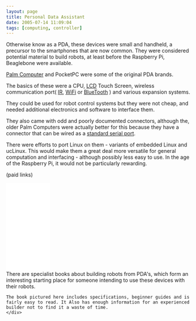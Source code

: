 ```yaml
---
layout: page
title: Personal Data Assistant
date: 2005-07-14 11:09:04
tags: [computing, controller]
---
```

Otherwise know as a PDA, these devices were small and handheld, a precursor to the smartphones that are now common. They were considered potential material to build robots, at least before the Raspberry Pi, Beaglebone were available.

[Palm Computer](/wiki/palm_computer.html "Palm Computer") and PocketPC were some of the original PDA brands.

The basics of these were a CPU, [LCD](/wiki/lcd.html "Liquid Crystal Display") Touch Screen, wireless communication port( [IR](/wiki/ir.html "Acronym for Infra Red"), [WiFi](/wiki/wifi.html "Wireless Lan") or [BlueTooth](/wiki/bluetooth.html "Bluetooth") ) and various expansion systems.

They could be used for robot control systems but they were not cheap, and needed additional electronics and software to interface them.

They also came with odd and poorly documented connectors, although the, older Palm Computers were actually better for this because they have a connector that can be wired as a [standard serial port](/wiki/rs232.html "A serial communication standard").

There were efforts to port Linux on them - variants of embedded Linux and ucLinux. This would make them a great deal more versatile for general computation and interfacing - although possibly less easy to use. In the age of the Raspberry Pi, it would not be particularly rewarding.

(paid links)

<div class="media">
    <div class="media-left">
    <iframe style="width:120px;height:240px;" marginwidth="0" marginheight="0" scrolling="no" frameborder="0" src="//ws-eu.amazon-adsystem.com/widgets/q?ServiceVersion=20070822&OneJS=1&Operation=GetAdHtml&MarketPlace=GB&source=ss&ref=as_ss_li_til&ad_type=product_link&tracking_id=orionrobots-21&marketplace=amazon&region=GB&placement=0071417419&asins=0071417419&linkId=521b643817af42f39f7922352ddd575c&show_border=true&link_opens_in_new_window=true"></iframe>
    </div>
    <div class="media-body">There are specialist books about building robots from PDA's, which form an interesting starting place for someone intending to use these devices with their robots.

    The book pictured here includes specifications, beginner guides and is fairly easy to read. It Also has enough information for an experienced builder not to find it a waste of time.
    </div>
</div>
